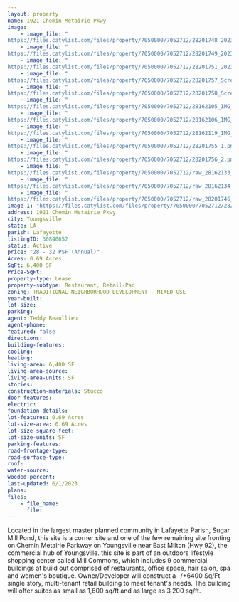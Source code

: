 ```yaml
---
layout: property
name: 1921 Chemin Metairie Pkwy
image:
    - image_file: "https://files.catylist.com/files/property/7050000/7052712/28201748_2023_05_22_12.24.23.jpg"
    - image_file: "https://files.catylist.com/files/property/7050000/7052712/28201749_2023_05_22_12.26.28.jpg"
    - image_file: "https://files.catylist.com/files/property/7050000/7052712/28201751_2023_05_22_12.27.53.jpg"
    - image_file: "https://files.catylist.com/files/property/7050000/7052712/28201757_Screenshot_2023_05_22_at_4.41.10_PM.png"
    - image_file: "https://files.catylist.com/files/property/7050000/7052712/28201758_Screenshot_2023_05_22_at_4.41.26_PM.png"
    - image_file: "https://files.catylist.com/files/property/7050000/7052712/28162105_IMG_3509_1_.JPG"
    - image_file: "https://files.catylist.com/files/property/7050000/7052712/28162106_IMG_3511.png_.JPG"
    - image_file: "https://files.catylist.com/files/property/7050000/7052712/28162119_IMG_3508_1_.JPG"
    - image_file: "https://files.catylist.com/files/property/7050000/7052712/28201755_1.png"
    - image_file: "https://files.catylist.com/files/property/7050000/7052712/28201756_2.png"
    - image_file: "https://files.catylist.com/files/property/7050000/7052712/raw_28162133_Plat_8_19_2021.pdf"
    - image_file: "https://files.catylist.com/files/property/7050000/7052712/raw_28162134_Flood_Disclousre_.pdf"
    - image_file: "https://files.catylist.com/files/property/7050000/7052712/raw_28201746_Flyer_1921_Chemin_Metairie___Teddy___8_.pdf"
image-1: "https://files.catylist.com/files/property/7050000/7052712/28201747_Screenshot_2023_05_22_at_4.35.52_PM.png"
address: 1921 Chemin Metairie Pkwy
city: Youngsville
state: LA
parish: Lafayette
listingID: 30840652
status: Active
price: "28 - 32 PSF (Annual)"
Acres: 0.69 Acres
SqFt: 6,400 SF
Price-SqFt:
property-type: Lease
property-subtype: Restaurant, Retail-Pad
zoning: TRADITIONAL NEIGHBORHOOD DEVELOPMENT - MIXED USE
year-built:
lot-size:
parking:
agent: Teddy Beaullieu
agent-phone:
featured: false
directions:
building-features:
cooling:
heating:
living-area: 6,400 SF
living-area-source:
living-area-units: SF
stories:
construction-materials: Stucco
door-features:
electric:
foundation-details:
lot-features: 0.69 Acres
lot-size-area: 0.69 Acres
lot-size-square-feet:
lot-size-units: SF
parking-features:
road-frontage-type:
road-surface-type:
roof:
water-source:
wooded-percent:
last-updated: 6/1/2023
plans:
files:
    - file_name:
      file:
---
```

Located in the largest master planned community in Lafayette Parish, Sugar Mill Pond, this site is a corner site and one of the few remaining site fronting on Chemin Metairie Parkway on Youngsville near East Milton (Hwy 92), the commercial hub of Youngsville. this site is part of an outdoors lifestyle shopping center called Mill Commons, which includes 9 commercial buildings at build out comprised of restaurants, office space, hair salon, spa and women's boutique. Owner/Developer will construct a -/+6400 Sq/Ft single story, multi-tenant retail building to meet tenant's needs. The building will offer suites as small as 1,600 sq/ft and as large as 3,200 sq/ft.
